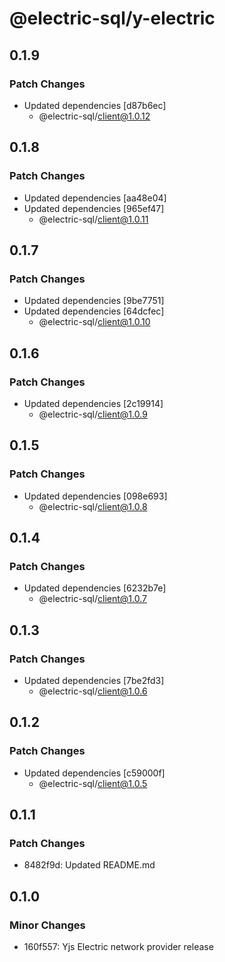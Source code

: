 # @electric-sql/y-electric

## 0.1.9

### Patch Changes

- Updated dependencies [d87b6ec]
  - @electric-sql/client@1.0.12

## 0.1.8

### Patch Changes

- Updated dependencies [aa48e04]
- Updated dependencies [965ef47]
  - @electric-sql/client@1.0.11

## 0.1.7

### Patch Changes

- Updated dependencies [9be7751]
- Updated dependencies [64dcfec]
  - @electric-sql/client@1.0.10

## 0.1.6

### Patch Changes

- Updated dependencies [2c19914]
  - @electric-sql/client@1.0.9

## 0.1.5

### Patch Changes

- Updated dependencies [098e693]
  - @electric-sql/client@1.0.8

## 0.1.4

### Patch Changes

- Updated dependencies [6232b7e]
  - @electric-sql/client@1.0.7

## 0.1.3

### Patch Changes

- Updated dependencies [7be2fd3]
  - @electric-sql/client@1.0.6

## 0.1.2

### Patch Changes

- Updated dependencies [c59000f]
  - @electric-sql/client@1.0.5

## 0.1.1

### Patch Changes

- 8482f9d: Updated README.md

## 0.1.0

### Minor Changes

- 160f557: Yjs Electric network provider release
